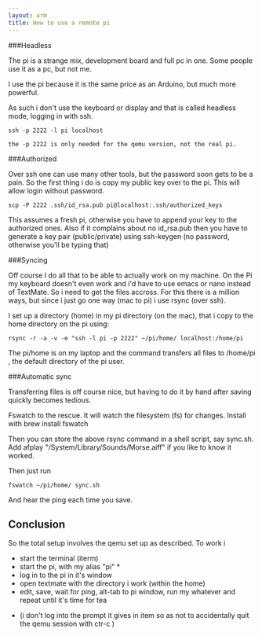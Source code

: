 ```yaml
---
layout: arm
title: How to use a remote pi
---
```


###Headless

The pi is a strange mix, development board and full pc in one. Some people use it as a pc, but not me.

I use the pi because it is the same price as an Arduino, but much more powerful.

As such i don't use the keyboard or display and that is called headless mode, logging in with ssh.

    ssh -p 2222 -l pi localhost

    the -p 2222 is only needed for the qemu version, not the real pi.

###Authorized

Over ssh one can use many other tools, but the password soon gets to be a pain.
So the first thing i do is copy my public key over to the pi. This will allow login without password.

    scp -P 2222 .ssh/id_rsa.pub pi@localhost:.ssh/authorized_keys

This assumes a fresh pi, otherwise you have to append your key to the authorized ones. Also if it complains about no
id_rsa.pub then you have to generate a key pair (public/private) using ssh-keygen (no password, otherwise you'll be typing that)

###Syncing

Off course I do all that to be able to actually work on my machine. On the Pi my keyboard doesn't even work and
i'd have to use emacs or nano instead of TextMate. So i need to get the files accross.
For this there is a million ways, but since i just go one way (mac to pi) i use rsync (over ssh).

I set up a directory (home) in my pi directory (on the mac), that i copy to the home directory on the pi using:

    rsync -r -a -v -e "ssh -l pi -p 2222" ~/pi/home/ localhost:/home/pi

The pi/home is on my laptop and the command transfers all files to /home/pi , the default directory of the pi user.

###Automatic sync

Transferring files is off course nice, but having to do it by hand after saving quickly becomes tedious.

Fswatch to the rescue. It will watch the filesystem (fs) for changes. Install with brew install fswatch

Then you can store the above rsync command in a shell script, say sync.sh.
Add afplay "/System/Library/Sounds/Morse.aiff" if you like to know it worked.

Then just run

    fswatch ~/pi/home/ sync.sh

And hear the ping each time you save.

Conclusion
----------

So the total setup involves the qemu set up as described. To work i

- start the terminal (iterm)
- start the pi, with my alias "pi" *
- log in to the pi in it's window
- open textmate with the directory i work (within the home)
- edit, save, wait for ping, alt-tab to pi window, run my whatever and repeat until it's time for tea

* (i don't log into the prompt it gives in item so as not to accidentally quit the qemu session with ctr-c )
